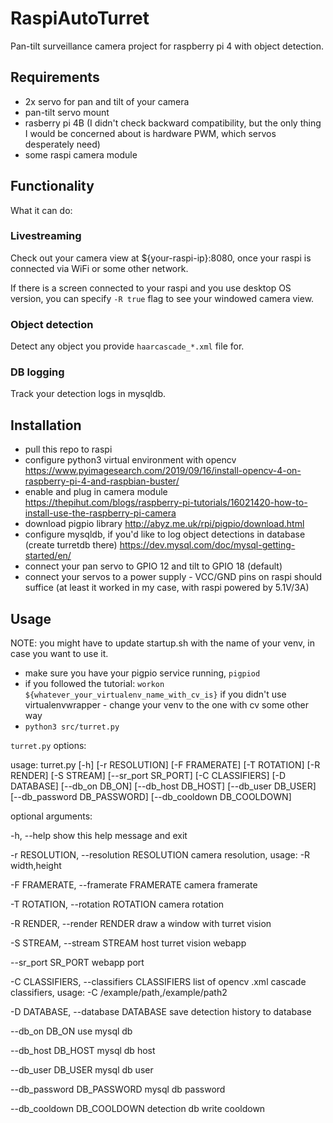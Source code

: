 # RaspiAutoTurret

Pan-tilt surveillance camera project for raspberry pi 4 with object detection.

## Requirements
- 2x servo for pan and tilt of your camera
- pan-tilt servo mount
- rasberry pi 4B (I didn't check backward compatibility, but the only thing I would be concerned about is hardware PWM, which servos desperately need)
- some raspi camera module

## Functionality
What it can do:
### Livestreaming
Check out your camera view at ${your-raspi-ip}:8080, once your raspi is connected via WiFi or some other network.

If there is a screen connected to your raspi and you use desktop OS version, you can specify `-R true` flag to see your windowed camera view.

### Object detection
Detect any object you provide `haarcascade_*.xml` file for.

### DB logging
Track your detection logs in mysqldb.

## Installation

- pull this repo to raspi
- configure python3 virtual environment with opencv 
https://www.pyimagesearch.com/2019/09/16/install-opencv-4-on-raspberry-pi-4-and-raspbian-buster/
- enable and plug in camera module 
https://thepihut.com/blogs/raspberry-pi-tutorials/16021420-how-to-install-use-the-raspberry-pi-camera
- download pigpio library
http://abyz.me.uk/rpi/pigpio/download.html
- configure mysqldb, if you'd like to log object detections in database (create turretdb there)
https://dev.mysql.com/doc/mysql-getting-started/en/
- connect your pan servo to GPIO 12 and tilt to GPIO 18 (default)
- connect your servos to a power supply - VCC/GND pins on raspi should suffice (at least it worked in my case, with raspi powered by 5.1V/3A)

## Usage
NOTE: you might have to update startup.sh with the name of your venv, in case you want to use it.

- make sure you have your pigpio service running, `pigpiod`
- if you followed the tutorial: `workon ${whatever_your_virtualenv_name_with_cv_is}`
if you didn't use virtualenvwrapper - change your venv to the one with cv some other way
- `python3 src/turret.py`

`turret.py` options:

usage: turret.py [-h] [-r RESOLUTION] [-F FRAMERATE] [-T ROTATION] [-R RENDER]
                 [-S STREAM] [--sr_port SR_PORT] [-C CLASSIFIERS]
                 [-D DATABASE] [--db_on DB_ON] [--db_host DB_HOST]
                 [--db_user DB_USER] [--db_password DB_PASSWORD]
                 [--db_cooldown DB_COOLDOWN]
                 

optional arguments:

  -h, --help            show this help message and exit
  
  -r RESOLUTION, --resolution RESOLUTION
                        camera resolution, usage: -R width,height
                        
  -F FRAMERATE, --framerate FRAMERATE
                        camera framerate
                        
  -T ROTATION, --rotation ROTATION
                        camera rotation
                        
  -R RENDER, --render RENDER
                        draw a window with turret vision
                        
  -S STREAM, --stream STREAM
                        host turret vision webapp
                        
  --sr_port SR_PORT     webapp port
  
  -C CLASSIFIERS, --classifiers CLASSIFIERS
                        list of opencv .xml cascade classifiers, usage: -C
                        /example/path,/example/path2
                        
  -D DATABASE, --database DATABASE
                        save detection history to database
                        
  --db_on DB_ON         use mysql db
  
  --db_host DB_HOST     mysql db host
  
  --db_user DB_USER     mysql db user
  
  --db_password DB_PASSWORD
                        mysql db password
                        
  --db_cooldown DB_COOLDOWN
                        detection db write cooldown
                        
